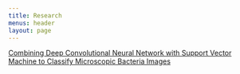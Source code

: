 ```yaml
---
title: Research
menus: header
layout: page
---
```



[Combining Deep Convolutional Neural Network with Support Vector Machine to Classify Microscopic Bacteria Images](https://jahidme.github.io/research/ieee/paper2019-1/)
